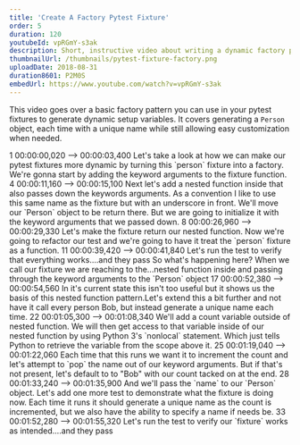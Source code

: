 ```yaml
---
title: 'Create A Factory Pytest Fixture'
order: 5
duration: 120
youtubeId: vpRGmY-s3ak
description: Short, instructive video about writing a dynamic factory pytest fixture. The example generates a `Person` object, each time with a unique name while still allowing easy customization when needed.
thumbnailUrl: /thumbnails/pytest-fixture-factory.png
uploadDate: 2018-08-31
duration8601: P2M0S
embedUrl: https://www.youtube.com/watch?v=vpRGmY-s3ak
---
```


This video goes over a basic factory pattern you can use in your pytest fixtures to generate
dynamic setup variables.
It covers generating a `Person` object, each time with a unique name while still allowing easy customization when needed.

<transcript>
1
00:00:00,020 --> 00:00:03,400
Let's take a look at how we can make our pytest fixtures more dynamic by turning this `person` fixture into a factory. We're gonna start by adding the keyword arguments to the fixture function.
4
00:00:11,160 --> 00:00:15,100
Next let's add a nested function inside that also passes down the keywords arguments. As a convention I like to use this same name as the fixture but with an underscore in front. We'll move our `Person` object to be return there. But we are going to initialize it with the keyword arguments that we passed down.
8
00:00:26,960 --> 00:00:29,330
Let's make the fixture return our nested function. Now we're going to refactor our test and we're going to have it treat the `person` fixture as a function.
11
00:00:39,420 --> 00:00:41,840
Let's run the test to verify that everything works....and they pass
So what's happening here? When we call our fixture we are reaching to the...nested function inside and passing through the keyword arguments to the `Person` object
17
00:00:52,380 --> 00:00:54,560
In it's current state this isn't too useful but it shows us the basis of this nested function pattern.Let's extend this a bit further and not have it call every person Bob, but instead generate a unique name each time.
22
00:01:05,300 --> 00:01:08,340
We'll add a count variable outside of nested function. We will then get access to that variable inside of our nested function by using Python 3's `nonlocal` statement. Which just tells Python to retrieve the variable from the scope above it.
25
00:01:19,040 --> 00:01:22,060
Each time that this runs we want it to increment the count and let's attempt to `pop` the name out of our keyword arguments. But if that's not present, let's default to to "Bob" with our count tacked on at the end.
28
00:01:33,240 --> 00:01:35,900
And we'll pass the `name` to our `Person` object. Let's add one more test to demonstrate what the fixture is doing now. Each time it runs it should generate a unique name as the count is incremented, but we also have the ability to specify a name if needs be.
33
00:01:52,280 --> 00:01:55,320
Let's run the test to verify our `fixture` works as intended....and they pass
</transcript>
